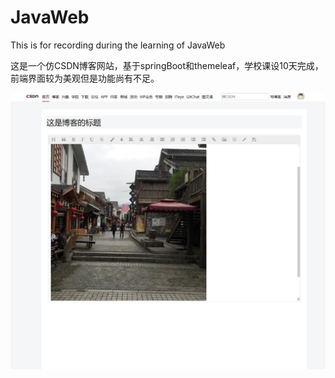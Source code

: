# JavaWeb
This is for recording during the learning of JavaWeb

这是一个仿CSDN博客网站，基于springBoot和themeleaf，学校课设10天完成，前端界面较为美观但是功能尚有不足。

![图标](https://github.com/SWEENEYHE/Imitate-CSDN/blob/master/preview-img/4.jpg)
